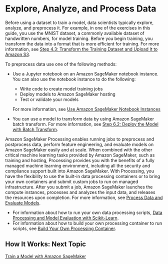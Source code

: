 # Explore, Analyze, and Process Data<a name="how-it-works-notebooks-instances"></a>

Before using a dataset to train a model, data scientists typically explore, analyze, and preprocess it\. For example, in one of the exercises in this guide, you use the MNIST dataset, a commonly available dataset of handwritten numbers, for model training\. Before you begin training, you transform the data into a format that is more efficient for training\. For more information, see [Step 4\.3: Transform the Training Dataset and Upload It to Amazon S3](ex1-preprocess-data-transform.md)\. 

To preprocess data use one of the following methods:
+ Use a Jupyter notebook on an Amazon SageMaker notebook instance\. You can also use the notebook instance to do the following:
  + Write code to create model training jobs 
  + Deploy models to Amazon SageMaker hosting 
  + Test or validate your models

  For more information, see [Use Amazon SageMaker Notebook Instances](nbi.md) 
+  You can use a model to transform data by using Amazon SageMaker batch transform\. For more information, see [Step 6\.2: Deploy the Model with Batch Transform](ex1-batch-transform.md)\. 

Amazon SageMaker Processing enables running jobs to preprocess and postprocess data, perform feature engineering, and evaluate models on Amazon SageMaker easily and at scale\. When combined with the other critical machine learning tasks provided by Amazon SageMaker, such as training and hosting, Processing provides you with the benefits of a fully managed machine learning environment, including all the security and compliance support built into Amazon SageMaker\. With Processing, you have the flexibility to use the built\-in data processing containers or to bring your own containers and submit custom jobs to run on managed infrastructure\. After you submit a job, Amazon SageMaker launches the compute instances, processes and analyzes the input data, and releases the resources upon completion\. For more information, see [Process Data and Evaluate Models](processing-job.md)\.
+ For information about how to run your own data processing scripts, [Data Processing and Model Evaluation with Scikit\-Learn](use-scikit-learn-processing-container.md)\.
+ For information about how to build your own processing container to run scripts, see [Build Your Own Processing Container](build-your-own-processing-container.md)\.

## How It Works: Next Topic<a name="howitwork-ws-notebook-nextstep"></a>

 [Train a Model with Amazon SageMaker](how-it-works-training.md) 